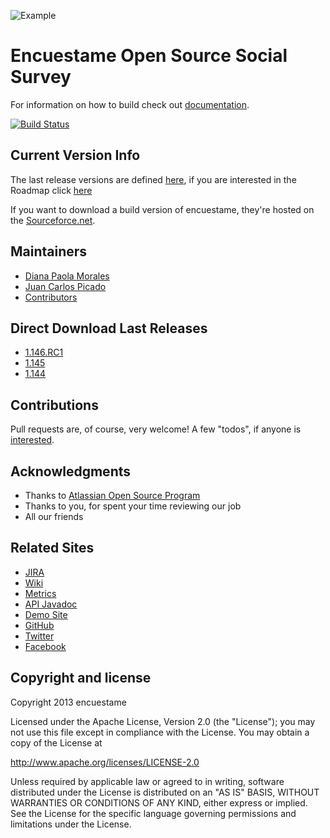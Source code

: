 ![Example](http://api.encuestame.org/mail.png)

Encuestame Open Source Social Survey
=====================================

For information on how to build check out [documentation](http://wiki.encuestame.org/display/DOC/How+to+build+Encuestame).

[![Build Status](https://secure.travis-ci.org/encuestame/encuestame.png)](http://travis-ci.org/encuestame/encuestame)

## Current Version Info

The last release versions are defined [here](http://wiki.encuestame.org/display/~juanpicado/About+Encuestame+1.146-M2), if you are interested in the Roadmap click [here](http://issues.encuestame.org/browse/ENCUESTAME#selectedTab=com.atlassian.jira.plugin.system.project%3Aroadmap-panel)

If you want to download a build version of encuestame, they're hosted on the [Sourceforce.net](http://sourceforge.net/projects/encuestame/files/).

## Maintainers
* [Diana Paola Morales](http://about.me/dianmorales)
* [Juan Carlos Picado](http://about.me/jotadeveloper)
* [Contributors](http://www.encuestame.org/contributors)

## Direct Download Last Releases

* [1.146.RC1](http://downloads.sourceforge.net/project/encuestame/encuestame_beta/1.146/encuestame-1.146.RC1-release.tar.gz?r=http%3A%2F%2Fsourceforge.net%2Fprojects%2Fencuestame%2F%3Fsource%3Ddirectory&ts=1350930525&use_mirror=freefr)
* [1.145](http://code.google.com/p/encuestame/downloads/detail?name=encuestame-1.145-release.zip&can=2&q=)
* [1.144](http://sourceforge.net/projects/encuestame/files/encuestame_beta/1.144/encuestame-1.144-release.zip/download)


## Contributions
Pull requests are, of course, very welcome! A few "todos", if anyone is [interested](http://wiki.encuestame.org/display/DEVELOPMENT/Commiters+Guidelines).

## Acknowledgments
* Thanks to [Atlassian Open Source Program](http://www.atlassian.com/)
* Thanks to you, for spent your time reviewing our job
* All our friends

## Related Sites

* [JIRA](http://issues.encuestame.org)
* [Wiki](http://wiki.encuestame.org)
* [Metrics](http://metrics.encuestame.org)
* [API Javadoc](http://api.encuestame.org)
* [Demo Site](http://demo.encuestame.org)
* [GitHub](http://github.com/encuestame)
* [Twitter](http://www.twitter.com/encuestame)
* [Facebook](https://www.facebook.com/pages/encuestame/80467777529)


Copyright and license
---------------------

Copyright 2013 encuestame

Licensed under the Apache License, Version 2.0 (the "License");
you may not use this file except in compliance with the License.
You may obtain a copy of the License at

   http://www.apache.org/licenses/LICENSE-2.0

Unless required by applicable law or agreed to in writing, software
distributed under the License is distributed on an "AS IS" BASIS,
WITHOUT WARRANTIES OR CONDITIONS OF ANY KIND, either express or implied.
See the License for the specific language governing permissions and
limitations under the License.